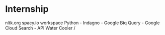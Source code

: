 # Internship
nltk.org
spacy.io workspace
Python - Indagno - Google Biq Query - Google Cloud Search - API
Water Cooler
/
